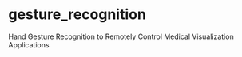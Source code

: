 # gesture_recognition
Hand Gesture Recognition to Remotely Control Medical Visualization Applications
